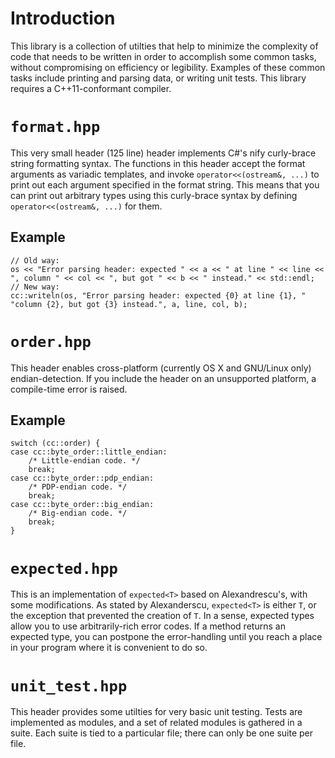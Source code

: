 <!--
  ** File Name:	README.md
  ** Author:	Aditya Ramesh
  ** Date:	12/05/2012
  ** Contact:	_@adityaramesh.com
-->

# Introduction

This library is a collection of utilties that help to minimize the complexity of
code that needs to be written in order to accomplish some common tasks, without
compromising on efficiency or legibility. Examples of these common tasks include
printing and parsing data, or writing unit tests. This library requires a
C++11-conformant compiler.

# `format.hpp`

This very small header (125 line) header implements C#'s nify curly-brace string
formatting syntax. The functions in this header accept the format arguments as
variadic templates, and invoke `operator<<(ostream&, ...)` to print out each
argument specified in the format string. This means that you can print out
arbitrary types using this curly-brace syntax by defining `operator<<(ostream&,
...)` for them.

## Example

	// Old way:
	os << "Error parsing header: expected " << a << " at line " << line <<
	", column " << col << ", but got " << b << " instead." << std::endl;
	// New way:
	cc::writeln(os, "Error parsing header: expected {0} at line {1}, "
	"column {2}, but got {3} instead.", a, line, col, b);

# `order.hpp`

This header enables cross-platform (currently OS X and GNU/Linux only)
endian-detection. If you include the header on an unsupported platform, a
compile-time error is raised.

## Example

	switch (cc::order) {
	case cc::byte_order::little_endian:
		/* Little-endian code. */
		break;
	case cc::byte_order::pdp_endian:
		/* PDP-endian code. */
		break;
	case cc::byte_order::big_endian:
		/* Big-endian code. */
		break;
	}

# `expected.hpp`

This is an implementation of `expected<T>` based on Alexandrescu's, with some
modifications. As stated by Alexanderscu, `expected<T>` is either `T`, or the
exception that prevented the creation of `T`. In a sense, expected types allow
you to use arbitrarily-rich error codes. If a method returns an expected type,
you can postpone the error-handling until you reach a place in your program
where it is convenient to do so.

# `unit_test.hpp`

This header provides some utilties for very basic unit testing. Tests are
implemented as modules, and a set of related modules is gathered in a suite.
Each suite is tied to a particular file; there can only be one suite per file.
